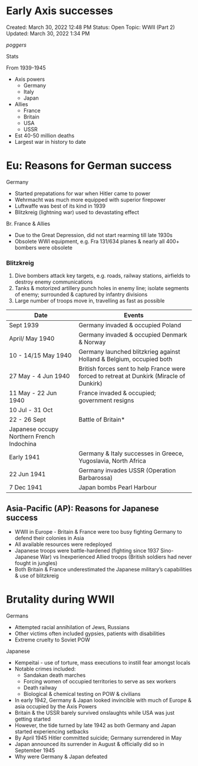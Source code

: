 # Early Axis successes

Created: March 30, 2022 12:48 PM
Status: Open
Topic: WWII (Part 2)
Updated: March 30, 2022 1:34 PM

*poggers*

Stats

From 1939-1945

- Axis powers
    - Germany
    - Italy
    - Japan
- Allies
    - France
    - Britain
    - USA
    - USSR
- Est 40-50 million deaths
- Largest war in history to date

# Eu: Reasons for German success

Germany

- Started prepatations for war when Hitler came to power
- Wehrmacht was much more equipped with superior firepower
- Luftwaffe was best of its kind in 1939
- Blitzkreig (lightning war) used to devastating effect

Br. France & Allies

- Due to the Great Depression, did not start rearming till late 1930s
- Obsolete WWI equipment, e.g. Fra 131/634 planes & nearly all 400+ bombers were obsolete

### Blitzkreig

1. Dive bombers attack key targets, e.g. roads, railway stations, airfields to destroy enemy communications
2. Tanks & motorized artillery punch holes in enemy line; isolate segments of enemy; surrounded & captured by infantry divisions
3. Large number of troops move in, travelling as fast as possible

| Date | Events |
| --- | --- |
| Sept 1939 | Germany invaded & occupied Poland |
| April/ May 1940 | Germany invaded & occupied Denmark & Norway |
| 10 - 14/15 May 1940 | Germany launched blitzkrieg against Holland & Belgium, occupied both |
| 27 May - 4 Jun 1940 | British forces sent to help France were forced to retreat at Dunkirk (Miracle of Dunkirk) |
| 11 May - 22 Jun 1940 | France invaded & occupied; government resigns |
| 10 Jul - 31 Oct
22 - 26 Sept | Battle of Britain*
Japanese occupy Northern French Indochina |
| Early 1941 | Germany & Italy successes in Greece, Yugoslavia, North Africa |
| 22 Jun 1941 | Germany invades USSR (Operation Barbarossa) |
| 7 Dec 1941 | Japan bombs Pearl Harbour |

## Asia-Pacific (AP): Reasons for Japanese success

- WWII in Europe - Britain & France were too busy fighting Germany to defend their colonies in Asia
- All available resources were redeployed
- Japanese troops were battle-hardened (fighting since 1937 Sino-Japanese War) vs Inexperienced Allied troops (British soldiers had never fought in jungles)
- Both Britain & France underestimated the Japanese military’s capabilities & use of blitzkreig

# Brutality during WWII

Germans

- Attempted racial annihilation of Jews, Russians
- Other victims often included gypsies, patients with disabilities
- Extreme cruelty to Soviet POW

Japanese

- Kempeitai - use of torture, mass executions to instill fear amongst locals
- Notable crimes included:
    - Sandakan death marches
    - Forcing women of occupied territories to serve as sex workers
    - Death railway
    - Biological & chemical testing on POW & civilians
- In early 1942, Germany & Japan looked invincible with much of Europe & asia occupied by the Axis Powers
- Britain & the USSR barely survived onslaughts while USA was just getting started
- However, the tide turned by late 1942 as both Germany and Japan started experiencing setbacks
- By April 1945 Hitler committed suicide; Germany surrendered in May
- Japan announced its surrender in August & officially did so in September 1945
- Why were Germany & Japan defeated